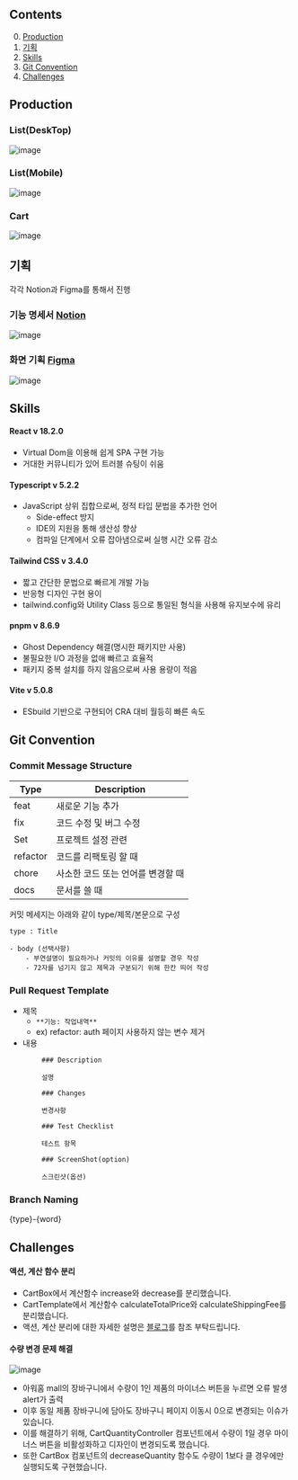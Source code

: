 ## Contents
0. [Production](#production)
1. [기획](#기획)
2. [Skills](#skills)
3. [Git Convention](#git-convention)
4. [Challenges](#challenges)

## Production
### List(DeskTop)
![image](https://github.com/Legitgoons/eCommerce-ourHome/assets/101088491/048b7752-981e-431b-92dd-dca7bbd364de)
### List(Mobile)
![image](https://github.com/Legitgoons/eCommerce-ourHome/assets/101088491/4b28c5f3-a609-4bde-b320-50ec697d87cd)
### Cart
![image](https://github.com/Legitgoons/eCommerce-ourHome/assets/101088491/594d02d9-ec32-4284-8456-44846c05779c)

## 기획
각각 Notion과 Figma를 통해서 진행
### 기능 명세서 [Notion](https://western-lumber-687.notion.site/7906459e6b1f4b80acbf0ed34ea64ec6?pvs=4)
![image](https://github.com/Legitgoons/eCommerce-ourHome/assets/101088491/64c079b0-ef20-4e8e-a9ca-c00c54855f9a)

### 화면 기획 [Figma](https://www.figma.com/file/0xezUdb3I0t8GjD7C7KDWt/%EC%95%84%EC%9B%8C%ED%99%88-%EA%B3%BC%EC%A0%9C%ED%85%8C%EC%8A%A4%ED%8A%B8-MockUp?type=design&node-id=0%3A1&mode=design&t=2T2eZ9kDGt4qRN7W-1)
![image](https://github.com/Legitgoons/eCommerce-ourHome/assets/101088491/6e7123b4-e673-4c2f-b8c8-ac72ca19e729)

## Skills
#### React v 18.2.0
- Virtual Dom을 이용해 쉽게 SPA 구현 가능
- 거대한 커뮤니티가 있어 트러블 슈팅이 쉬움
#### Typescript v 5.2.2
- JavaScript 상위 집합으로써, 정적 타입 문법을 추가한 언어
    - Side-effect 방지 
    - IDE의 지원을 통해 생산성 향상
    - 컴파일 단계에서 오류 잡아냄으로써 실행 시간 오류 감소
#### Tailwind CSS v 3.4.0
- 짧고 간단한 문법으로 빠르게 개발 가능
- 반응형 디자인 구현 용이
- tailwind.config와 Utility Class 등으로 통일된 형식을 사용해 유지보수에 유리
#### pnpm v 8.6.9
- Ghost Dependency 해결(명시한 패키지만 사용)
- 불필요한 I/O 과정을 없애 빠르고 효율적
- 패키지 중복 설치를 하지 않음으로써 사용 용량이 적음
#### Vite v 5.0.8
- ESbuild 기반으로 구현되어 CRA 대비 월등히 빠른 속도

## Git Convention
### Commit Message Structure
| Type | Description |
| --- | --- |
| feat | 새로운 기능 추가 |
| fix | 코드 수정 및 버그 수정 |
| Set | 프로젝트 설정 관련 |
| refactor | 코드를 리팩토링 할 때 |
| chore | 사소한 코드 또는 언어를 변경할 때 |
| docs | 문서를 쓸 때 |

커밋 메세지는 아래와 같이 type/제목/본문으로 구성

```
type : Title

- body (선택사항)
    - 부연설명이 필요하거나 커밋의 이유를 설명할 경우 작성
    - 72자를 넘기지 않고 제목과 구분되기 위해 한칸 띄어 작성
```
### Pull Request Template
- 제목
    - `**기능: 작업내역**`
    - ex) refactor: auth 페이지 사용하지 않는 변수 제거
- 내용
```
        ### Description
        
        설명
        
        ### Changes
        
        변경사항
        
        ### Test Checklist
        
        테스트 항목

        ### ScreenShot(option)
        
        스크린샷(옵션)
```
### Branch Naming
{type}-{word}

## Challenges
#### 액션, 계산 함수 분리
- CartBox에서 계산함수 increase와 decrease를 분리했습니다.
- CartTemplate에서 계산함수 calculateTotalPrice와 calculateShippingFee를 분리했습니다.
- 액션, 계산 분리에 대한 자세한 설명은 [블로그](https://cksxkr5193.tistory.com/30)를 참조 부탁드립니다.
#### 수량 변경 문제 해결
![image](https://github.com/Legitgoons/eCommerce-ourHome/assets/101088491/7d7829c2-bda2-41fe-8cf5-ff928127354c)
- 아워홈 mall의 장바구니에서 수량이 1인 제품의 마이너스 버튼을 누르면 오류 발생 alert가 출력
- 이후 동일 제품 장바구니에 담아도 장바구니 페이지 이동시 0으로 변경되는 이슈가 있습니다.
- 이를 해결하기 위해, CartQuantityController 컴포넌트에서 수량이 1일 경우 마이너스 버튼을 비활성화하고 디자인이 변경되도록 했습니다.
- 또한 CartBox 컴포넌트의 decreaseQuantity 함수도 수량이 1보다 클 경우에만 실행되도록 구현했습니다.
